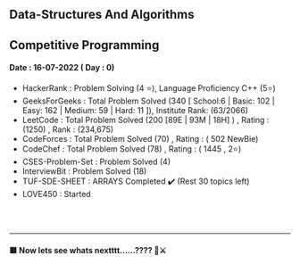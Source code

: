  ## Data-Structures And Algorithms
 ## Competitive Programming

#### Date :  16-07-2022  ( Day : 0)
- HackerRank : Problem Solving (4 ⭐), Language Proficiency C++ (5⭐)
- GeeksForGeeks : Total Problem Solved (340 [ School:6 | Basic: 102 | Easy: 162 | Medium: 59 | Hard: 11 ]), Institute Rank: (63/2066)
- LeetCode : Total Problem Solved (200 [89E | 93M | 18H] ) , Rating : (1250) , Rank : (234,675)
- CodeForces : Total Problem Solved (70) , Rating : ( 502 NewBie)
- CodeChef : Total Problem Solved (78) , Rating : ( 1445 , 2⭐)
- CSES-Problem-Set : Problem Solved (4)
- InterviewBit : Problem Solved (18)
- TUF-SDE-SHEET : ARRAYS Completed ✔️  (Rest 30 topics left)
- LOVE450 : Started




 
<br>
<br>
<hr>


#### 🟥 Now lets see whats nextttt......???? 👀⚔
